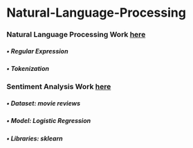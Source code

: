 # Natural-Language-Processing

### Natural Language Processing Work [here](https://github.com/Muhammad-Usama-07/Natural-Language-Processing/tree/main/NLP_Basics)
##### • Regular Expression
##### • Tokenization
### Sentiment Analysis Work [here](https://github.com/Muhammad-Usama-07/Natural-Language-Processing/tree/main/Sentiment_Analysis)
##### • **Dataset:** movie reviews
##### • **Model:** Logistic Regression
##### • **Libraries:** sklearn
